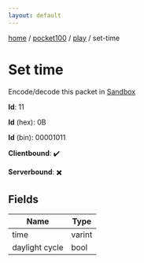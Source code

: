 ```yaml
---
layout: default
---
```


[home](/)  /  [pocket100](/protocol/pocket100)  /  [play](/protocol/pocket100/play)  /  set-time

# Set time

Encode/decode this packet in [Sandbox](../../../sandbox/pocket100#play.set_time)

**Id**: 11

**Id** (hex): 0B

**Id** (bin): 00001011

**Clientbound**: ✔️

**Serverbound**: ✖️

## Fields

Name | Type
---|---
time | varint
daylight cycle | bool
